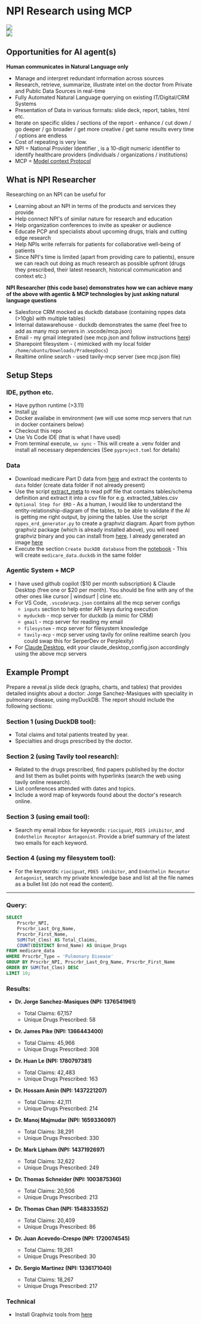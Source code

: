 # NPI Research using MCP

![](image.png)  
![](image-1.png)  

## Opportunities for AI agent(s)
**Human communicates in Natural Language only**  

- Manage and interpret redundant information across sources
- Research, retrieve, summarize, illustrate intel on the doctor from Private and Public Data Sources in real-time
- Fully Automated Natural Language querying on existing IT/Digital/CRM Systems
- Presentation of Data in various formats: slide deck, report, tables, html etc.
- Iterate on specific slides / sections of the report - enhance / cut down / go deeper / go broader / get more creative / get same results every time / options are endless
- Cost of repeating is very low.
- NPI = National Provider Identifier , is a 10-digit numeric identifier to identify healthcare providers (individuals / organizations / institutions)
- MCP = [Model context Protocol](https://modelcontextprotocol.io/introduction)

## What is NPI Researcher
Researching on an NPI can be useful for
- Learning about an NPI in terms of the products and services they provide
- Help connect NPI's of similar nature for research and education
- Help organization conferences to invite as speaker or audience
- Educate PCP and specialists about upcoming drugs, trials and cutting edge research
- Help NPIs write referrals for patients for collaborative well-being of patients
- Since NPI's time is limited (apart from providing care to patients), ensure we can reach out doing as much research as possible upfront (drugs they prescribed, their latest research, historical communication and context etc.)   

**NPI Researcher (this code base) demonstrates how we can achieve many of the above with agentic & MCP technologies by just asking natural language questions**  

- Salesforce CRM mocked as duckdb database (containing nppes data (>10gb) with multiple tables)
- Internal datawarehouse - duckdb demonstrates the same (feel free to add as many mcp servers in .vscode/mcp.json)
- Email - my gmail integrated (see mcp.json and follow instructions [here](https://github.com/GongRzhe/Gmail-MCP-Server))
- Sharepoint filesystem - (
  mimicked with my local folder `/home/ubuntu/Downloads/PradeepDocs`)
- Realtime online search - used tavily-mcp server (see mcp.json file)

## Setup Steps

### IDE, python etc.
- Have python runtime (>3.11)
- Install [uv](https://docs.astral.sh/uv/getting-started/installation/)
- Docker availabe in environment (we will use some mcp servers that run in docker containers below)
- Checkout this repo
- Use Vs Code IDE (that is what I have used)
- From terminal execute, `uv sync` - This will create a .venv folder and install all necessary dependencies (See `pyproject.toml` for details)

### Data
- Download medicare Part D data from [here](https://download.cms.gov/nppes/NPI_Files.html) and extract the contents to `data` folder (create data folder if not already present)
- Use the script [extract_meta](data_etl/data_dict_pdf_to_csv.py) to read pdf file that contains tables/schema definition and extract it into a csv file for e.g. extracted_tables.csv
- `Optional Step for ERD` - As a human, I would like to understand the entity-relationship-diagram of the tables, to be able to validate if the AI is getting me right output, by joining the tables. Use the script `nppes_erd_generator.py` to create a graphviz diagram. Apart from python graphviz package (which is already installed above), you will need graphviz binary and you can install from [here](https://graphviz.org/). I already generated an image [here](./nppes_erd.png)
- Execute the section `Create DuckDB database` from the [notebook](data_etl/exploration_to_duckdb.ipynb) - This will create `medicare_data.duckdb` in the same folder

### Agentic System + MCP
- I have used github copilot ($10 per month subscription) & Claude Desktop (free one or $20 per month). You should be fine with any of the other ones like cursor | windsurf | cline etc.
- For VS Code, `.vscode\mcp.json` contains all the mcp server configs
  - `inputs` section to help enter API keys during execution
  - `myduckdb` - mcp server for duckdb (a mimic for CRM)
  - `gmail` - mcp server for reading my email
  - `filesystem` - mcp server for filesystem knowledge
  - `tavily-mcp` - mcp server using tavily for online realtime search (you could swap this for SerperDev or Perplexity)
- For [Claude Desktop](https://claude.ai/download), edit your claude_desktop_config.json accordingly using the above mcp servers

## Example Prompt
Prepare a reveal.js slide deck (graphs, charts, and tables) that provides detailed insights about a doctor: Jorge Sanchez-Masiques with speciality in pulmonary disease, using myDuckDB. The report should include the following sections:

### Section 1 (using DuckDB tool):
- Total claims and total patients treated by year.
- Specialties and drugs prescribed by the doctor.

### Section 2 (using Tavily tool research):
- Related to the drugs prescribed, find papers published by the doctor and list them as bullet points with hyperlinks (search the web using tavily online research).
- List conferences attended with dates and topics.
- Include a word map of keywords found about the doctor's research online.

### Section 3 (using email tool):
- Search my email inbox for keywords: `riociguat`, `PDE5 inhibitor`, and `Endothelin Receptor Antagonist`. Provide a brief summary of the latest two emails for each keyword.

### Section 4 (using my filesystem tool):
- For the keywords: `riociguat`, `PDE5 inhibitor`, and `Endothelin Receptor Antagonist`, search my private knowledge base and list all the file names as a bullet list (do not read the content).

---

### Query:
```sql
SELECT 
    Prscrbr_NPI,
    Prscrbr_Last_Org_Name,
    Prscrbr_First_Name,
    SUM(Tot_Clms) AS Total_Claims,
    COUNT(DISTINCT Brnd_Name) AS Unique_Drugs
FROM medicare_data
WHERE Prscrbr_Type = 'Pulmonary Disease'
GROUP BY Prscrbr_NPI, Prscrbr_Last_Org_Name, Prscrbr_First_Name
ORDER BY SUM(Tot_Clms) DESC
LIMIT 10;
```

### Results:
- **Dr. Jorge Sanchez-Masiques (NPI: 1376541961)**  
  - Total Claims: 67,157  
  - Unique Drugs Prescribed: 58  

- **Dr. James Pike (NPI: 1366443400)**  
  - Total Claims: 45,966  
  - Unique Drugs Prescribed: 308  

- **Dr. Huan Le (NPI: 1780797381)**  
  - Total Claims: 42,483  
  - Unique Drugs Prescribed: 163  

- **Dr. Hossam Amin (NPI: 1437221207)**  
  - Total Claims: 42,111  
  - Unique Drugs Prescribed: 214  

- **Dr. Manoj Majmudar (NPI: 1659336097)**  
  - Total Claims: 38,291  
  - Unique Drugs Prescribed: 330  

- **Dr. Mark Lipham (NPI: 1437192697)**  
  - Total Claims: 32,622  
  - Unique Drugs Prescribed: 249  

- **Dr. Thomas Schneider (NPI: 1003875360)**  
  - Total Claims: 20,506  
  - Unique Drugs Prescribed: 213  

- **Dr. Thomas Chan (NPI: 1548333552)**  
  - Total Claims: 20,409  
  - Unique Drugs Prescribed: 86  

- **Dr. Juan Acevedo-Crespo (NPI: 1720074545)**  
  - Total Claims: 19,261  
  - Unique Drugs Prescribed: 30  

- **Dr. Sergio Martinez (NPI: 1336171040)**  
  - Total Claims: 18,267  
  - Unique Drugs Prescribed: 217  



### Technical
- Install Graphviz tools from [here](https://graphviz.org/download/)